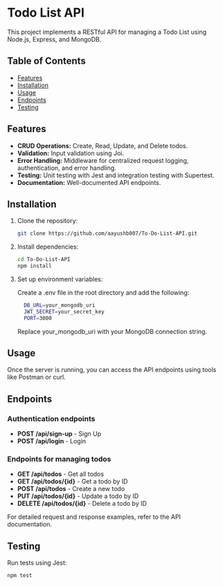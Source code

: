 # Todo List API

This project implements a RESTful API for managing a Todo List using Node.js, Express, and MongoDB.

## Table of Contents

- [Features](#features)
- [Installation](#installation)
- [Usage](#usage)
- [Endpoints](#endpoints)
- [Testing](#testing)


## Features

- **CRUD Operations:** Create, Read, Update, and Delete todos.
- **Validation:** Input validation using Joi.
- **Error Handling:** Middleware for centralized request logging, authentication, and error handling.
- **Testing:** Unit testing with Jest and integration testing with Supertest.
- **Documentation:** Well-documented API endpoints.

## Installation

1. Clone the repository:

   ```bash
   git clone https://github.com/aayushb007/To-Do-List-API.git
   ```

2. Install dependencies:

   ```bash
   cd To-Do-List-API
   npm install
   ```
3. Set up environment variables:

   Create a .env file in the root directory and add the following:
    ```bash
      DB_URL=your_mongodb_uri
      JWT_SECRET=your_secret_key
      PORT=3000
     ```
   Replace your_mongodb_uri with your MongoDB connection string.

## Usage

Once the server is running, you can access the API endpoints using tools like Postman or curl.
## Endpoints
### Authentication endpoints
- **POST /api/sign-up** - Sign Up
- **POST /api/login** - Login
### Endpoints for managing todos
- **GET /api/todos** - Get all todos
- **GET /api/todos/{id}** - Get a todo by ID
- **POST /api/todos** - Create a new todo
- **PUT /api/todos/{id}** - Update a todo by ID
- **DELETE /api/todos/{id}** - Delete a todo by ID

For detailed request and response examples, refer to the API documentation.

## Testing

Run tests using Jest:

```bash
npm test
